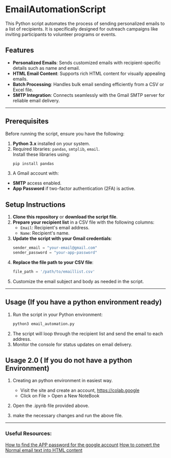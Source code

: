 # EmailAutomationScript
This Python script automates the process of sending personalized emails to a list of recipients. It is specifically designed for outreach campaigns like inviting participants to volunteer programs or events.


## Features

- **Personalized Emails**: Sends customized emails with recipient-specific details such as name and email.
- **HTML Email Content**: Supports rich HTML content for visually appealing emails.
- **Batch Processing**: Handles bulk email sending efficiently from a CSV or Excel file.
- **SMTP Integration**: Connects seamlessly with the Gmail SMTP server for reliable email delivery.

---

## Prerequisites

Before running the script, ensure you have the following:

1. **Python 3.x** installed on your system.
2. Required libraries: `pandas`, `smtplib`, `email`.  
   Install these libraries using:
   ```bash
   pip install pandas
3. A Gmail account with:
  - **SMTP** access enabled.
  - **App Password** if two-factor authentication (2FA) is active.

## Setup Instructions
1. **Clone this repository** or **download the script file**.
2. **Prepare your recipient list** in a CSV file with the following columns:
   - `Email`: Recipient's email address.
   - `Name`: Recipient's name.
3. **Update the script with your Gmail credentials**:
   ```python
   sender_email = "your-email@gmail.com"
   sender_password = "your-app-password"
4. **Replace the file path to your CSV file**:
   ```python
   file_path = '/path/to/emaillist.csv'
5. Customize the email subject and body as needed in the script.

---

## Usage (If you have a python environment ready)
1. Run the script in your Python environment:
   ```bash
   python3 email_automation.py
2. The script will loop through the recipient list and send the email to each address.
3. Monitor the console for status updates on email delivery.
   
## Usage 2.0 ( If you do not have a python Environment)
1. Creating an python environment in easiest way.
   - Visit the site and create an account, https://colab.google
   - Click on File > Open a New NoteBook
     
2. Open the .ipynb file provided above.
3. make the necessary changes and run the above file.

---

### Useful Resources:
[How to find the APP password for the google account](https://www.hostpapa.com/knowledgebase/how-to-create-and-use-google-app-passwords/)
[How to convert the Normal email text into HTML content](https://www.textfixer.com/html/convert-email-to-html.php)

